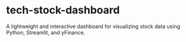 # tech-stock-dashboard
A lightweight and interactive dashboard for visualizing stock data using Python, Streamlit, and yFinance. 

